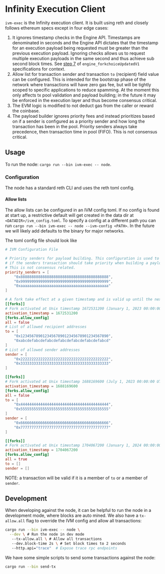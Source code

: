 # Infinity Execution Client

`ivm-exec` is the Infinity execution client. It is built using reth and closely follows ethereum specs except in four edge cases:

1) It ignores timestamp checks in the Engine API. Timestamps are denominated in seconds and the Engine API dictates that the timestamp for an execution payload being requested must be greater than the previous execution payload. Ignoring checks allows us to request multiple execution payloads in the same second and thus achieve sub second block times. See [step 7](https://github.com/ethereum/execution-apis/blob/main/src/engine/paris.md#specification-1) of `engine_forkchoiceUpdatedV1` specifications for context.
2) Allow list for transaction sender and transaction `to` (recipient) field value can be configured. This is intended for the bootstrap phase of the network where transactions will have zero gas fee, but will be tightly scoped to specific applications to reduce spamming. At the moment this only affects tx pool validation and payload building; in the future it may be enforced in the execution layer and thus become consensus critical. 
3) The EVM logic is modified to not deduct gas from the caller or reward the coinbase.
4) The payload builder ignores priority fees and instead prioritizes based on if a sender is configured as a priority sender and how long the transaction has been in the pool. Priority senders always take precedence, then transaction time in pool (FIFO). This is not consensus critical.

## Usage

To run the node: `cargo run --bin ivm-exec -- node`.

### Configuration

The node has a standard reth CLI and uses the reth toml config.

#### Allow lists

The allow lists can be configured in an IVM config toml. If no config is found at start up, a restrictive default will get created in the data dir at `<DATADIR>/ivm_config.toml`. To specify a config at a different path you can run `cargo run --bin ivm-exec -- node --ivm-config <PATH>`. In the future we will likely add defaults to the binary for major networks.

The toml config file should look like 

```toml
# IVM Configuration File

# Priority senders for payload building. This configuration is used to determine
# if the senders transaction should take priority when building a payload.
# This is not consensus related.
priority_senders = [
    "0x8888888888888888888888888888888888888888",
    "0x9999999999999999999999999999999999999999",
    "0xaaaaaaaaaaaaaaaaaaaaaaaaaaaaaaaaaaaaaaaa"
]

# A fork take effect at a given timestamp and is valid up until the next fork.
[[forks]]
# Fork activated at Unix timestamp 1672531200 (January 1, 2023 00:00:00 UTC)
activation_timestamp = 1672531200
[forks.allow_config]
all = false
# List of allowed recipient addresses
to = [
    "0x1234567890123456789012345678901234567890",
    "0xabcdefabcdefabcdefabcdefabcdefabcdefabcd"
]
# List of allowed sender addresses
sender = [
    "0x2222222222222222222222222222222222222222",
    "0x3333333333333333333333333333333333333333"
]

[[forks]]
# Fork activated at Unix timestamp 1688169600 (July 1, 2023 00:00:00 UTC)
activation_timestamp = 1688169600
[forks.allow_config]
all = false
to = [
    "0x4444444444444444444444444444444444444444",
    "0x5555555555555555555555555555555555555555"
]
sender = [
    "0x6666666666666666666666666666666666666666",
    "0x7777777777777777777777777777777777777777"
]

[[forks]]
# Fork activated at Unix timestamp 1704067200 (January 1, 2024 00:00:00 UTC)
activation_timestamp = 1704067200
[forks.allow_config]
all = true
to = []
sender = []
```

NOTE: a transaction will be valid if it is a member of `to` or a member of `sender`.

## Development

When developing against the node, it can be helpful to run the node in a development mode, where blocks are auto mined. We also have a `tx-allow.all` flag to override the IVM config and allow all transactions: 

```sh
cargo run --bin ivm-exec -- node \
  --dev \ # Run the node in dev mode
   --tx-allow.all \ # Allow all transactions
   --dev.block-time 2s \ # Set block times to 2 seconds
   --http.api="trace"  # Expose trace rpc endpoints
```

We have some simple scripts to send some transactions against the node:

```sh
cargo run --bin send-tx
```

